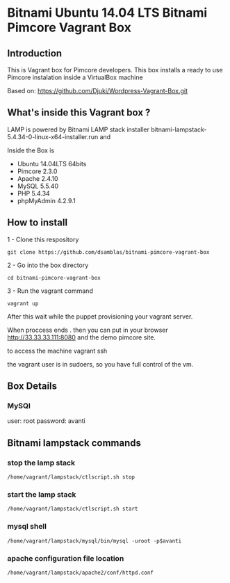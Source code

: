 Bitnami Ubuntu 14.04 LTS Bitnami Pimcore  Vagrant Box
====================
## Introduction

This is Vagrant box for Pimcore developers. This box installs a ready to use Pimcore instalation inside a VirtualBox
machine 

Based on:
https://github.com/Djuki/Wordpress-Vagrant-Box.git


## What's inside this Vagrant box ?

LAMP is powered by Bitnami LAMP stack installer bitnami-lampstack-5.4.34-0-linux-x64-installer.run and

Inside the Box is
- Ubuntu 14.04LTS 64bits
- Pimcore 2.3.0
- Apache 2.4.10
- MySQL 5.5.40
- PHP 5.4.34
- phpMyAdmin 4.2.9.1


## How to install

1 - Clone this respository

    git clone https://github.com/dsamblas/bitnami-pimcore-vagrant-box

2 - Go into the box directory

    cd bitnami-pimcore-vagrant-box

3 - Run the vagrant command

    vagrant up

After this wait while the puppet provisioning your vagrant server. 

When proccess ends . then you can put in your browser http://33.33.33.111:8080 and the demo pimcore site.

to access the machine 
    vagrant ssh

the vagrant user is in sudoers, so you have full control of the vm.
## Box Details

### MySQl

user: root
password: avanti



## Bitnami lampstack commands

### stop the lamp stack

    /home/vagrant/lampstack/ctlscript.sh stop

### start the lamp stack

    /home/vagrant/lampstack/ctlscript.sh start

### mysql shell

    /home/vagrant/lampstack/mysql/bin/mysql -uroot -p$avanti

### apache configuration file location

    /home/vagrant/lampstack/apache2/conf/httpd.conf
